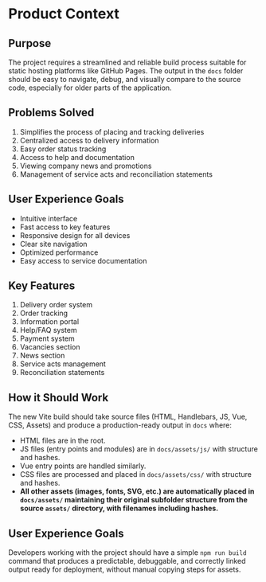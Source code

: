 # Product Context

## Purpose
The project requires a streamlined and reliable build process suitable for static hosting platforms like GitHub Pages. The output in the `docs` folder should be easy to navigate, debug, and visually compare to the source code, especially for older parts of the application.

## Problems Solved
1. Simplifies the process of placing and tracking deliveries
2. Centralized access to delivery information
3. Easy order status tracking
4. Access to help and documentation
5. Viewing company news and promotions
6. Management of service acts and reconciliation statements

## User Experience Goals
- Intuitive interface
- Fast access to key features
- Responsive design for all devices
- Clear site navigation
- Optimized performance
- Easy access to service documentation

## Key Features
1. Delivery order system
2. Order tracking
3. Information portal
4. Help/FAQ system
5. Payment system
6. Vacancies section
7. News section
8. Service acts management
9. Reconciliation statements

## How it Should Work
The new Vite build should take source files (HTML, Handlebars, JS, Vue, CSS, Assets) and produce a production-ready output in `docs` where:
- HTML files are in the root.
- JS files (entry points and modules) are in `docs/assets/js/` with structure and hashes.
- Vue entry points are handled similarly.
- CSS files are processed and placed in `docs/assets/css/` with structure and hashes.
- **All other assets (images, fonts, SVG, etc.) are automatically placed in `docs/assets/` maintaining their original subfolder structure from the source `assets/` directory, with filenames including hashes.**

## User Experience Goals
Developers working with the project should have a simple `npm run build` command that produces a predictable, debuggable, and correctly linked output ready for deployment, without manual copying steps for assets. 